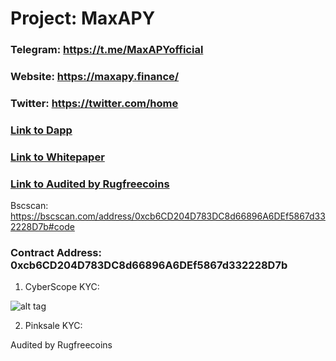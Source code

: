 # Project: MaxAPY

### Telegram: https://t.me/MaxAPYofficial
### Website: https://maxapy.finance/
### Twitter: https://twitter.com/home
### [Link to Dapp](https://app.maxapy.finance/dashboard)
### [Link to Whitepaper](https://maxapy.gitbook.io/maxapy/)
### [Link to Audited by Rugfreecoins](https://github.com/Rugfreecoins/Smart-Contract-Audits/blob/main/MaxAPY%20Token%20Audit.pdf)


Bscscan: https://bscscan.com/address/0xcb6CD204D783DC8d66896A6DEf5867d332228D7b#code

### Contract Address: 0xcb6CD204D783DC8d66896A6DEf5867d332228D7b

1. CyberScope KYC:

![alt tag](https://github.com/coinscope-co/kyc/blob/main/mapy/kyc.png)

2. Pinksale KYC:

Audited by Rugfreecoins

  


